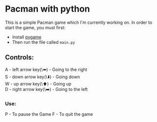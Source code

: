 # Pacman with python

This is a simple Pacman game which I'm currently working on. In order to start the game, you must first:
 - Install [pygame](https://pypi.org/project/pygame/)
 - Then run the file called `main.py`

## Controls:
A - left arrow key(\⬅️) - Going to the right <br>
S - down arrow key(\⬇️) - Going down <br>
W - up arrow key(\⬆️) - Going up <br>
D - right arrow key(\➡️) - Going to the left <br>

### Use:
P - To pause the Game
F - To quit the game

<!--
Feel free to raise [new issues](https://github.com/JagTheFriend/Pacman/issues), and/or <br> create [pull requests](https://github.com/JagTheFriend/Pacman/pulls) if you are able to find more bugs or <br> fix the existing ones
i dont need that for now ^^^
-->
